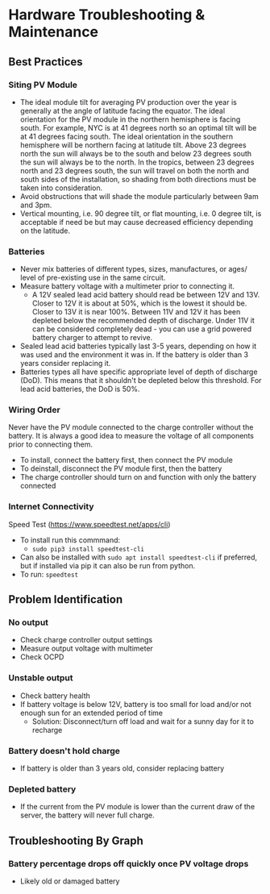 # Hardware Troubleshooting & Maintenance

## Best Practices

### Siting PV Module
* The ideal module tilt for averaging PV production over the year is generally at the angle of latitude facing the equator. The ideal orientation for the PV module in the northern hemisphere is facing south. For example, NYC is at 41 degrees north so an optimal tilt will be at 41 degrees facing south. The ideal orientation in the southern hemisphere will be northern facing at latitude tilt. Above 23 degrees north the sun will always be to the south and below 23 degrees south the sun will always be to the north. In the tropics, between 23 degrees north and 23 degrees south, the sun will travel on both the north and south sides of the installation, so shading from both directions must be taken into consideration.
* Avoid obstructions that will shade the module particularly between 9am and 3pm.
* Vertical mounting, i.e. 90 degree tilt, or flat mounting, i.e. 0 degree tilt, is acceptable if need be but may cause decreased efficiency depending on the latitude.

### Batteries
* Never mix batteries of different types, sizes, manufactures, or ages/ level of pre-existing use in the same circuit.
* Measure battery voltage with a multimeter prior to connecting it.
	*  A 12V sealed lead acid battery should read be between 12V and 13V. Closer to 12V it is about at 50%, which is the lowest it should be. Closer to 13V it is near 100%. Between 11V and 12V it has been depleted below the recommended depth of discharge. Under 11V it can be considered completely dead - you can use a grid powered battery charger to attempt to revive.
* Sealed lead acid batteries typically last 3-5 years, depending on how it was used and the environment it was in. If the battery is older than 3 years consider replacing it.
* Batteries types all have specific appropriate level of depth of discharge (DoD). This means that it shouldn't be depleted below this threshold. For lead acid batteries, the DoD is 50%.

### Wiring Order
Never have the PV module connected to the charge controller without the battery. It is always a good idea to measure the voltage of all components prior to connecting them.

* To install, connect the battery first, then connect the PV module
* To deinstall, disconnect the PV module first, then the battery
* The charge controller should turn on and function with only the battery connected

### Internet Connectivity

Speed Test (https://www.speedtest.net/apps/cli)
* To install run this commmand:
	* `sudo pip3 install speedtest-cli`
* Can also be installed with `sudo apt install speedtest-cli` if preferred, but if installed via pip it can also be run from python.
* To run: `speedtest`

## Problem Identification

### No output
* Check charge controller output settings
* Measure output voltage with multimeter
* Check OCPD

### Unstable output
* Check battery health
* If battery voltage is below 12V, battery is too small for load and/or not enough sun for an extended period of time
	* Solution: Disconnect/turn off load and wait for a sunny day for it to recharge

### Battery doesn't hold charge
* If battery is older than 3 years old, consider replacing battery

### Depleted battery
* If the current from the PV module is lower than the current draw of the server, the battery will never full charge.

## Troubleshooting By Graph

### Battery percentage drops off quickly once PV voltage drops
* Likely old or damaged battery